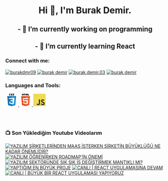 <h1 align="center">Hi 👋, I'm Burak Demir.</h1>
<h2 align="center">- 🔭 I’m currently working on programming</h2>
<h2 align="center">- 🌱 I’m currently learning React</h2>

<h3 align="left">Connect with me:</h3>
<p align="left">
<a href="https://twitter.com/burakdmr09" target="blank"><img align="center" src="https://raw.githubusercontent.com/rahuldkjain/github-profile-readme-generator/master/src/images/icons/Social/twitter.svg" alt="burakdmr09" height="30" width="40" /></a>
<a href="https://linkedin.com/in/burak-demir-8a5410189/" target="blank"><img align="center" src="https://raw.githubusercontent.com/rahuldkjain/github-profile-readme-generator/master/src/images/icons/Social/linked-in-alt.svg" alt="burak demir" height="30" width="40" /></a>
<a href="https://www.instagram.com/burakdmr.dev/" target="blank"><img align="center" src="https://raw.githubusercontent.com/rahuldkjain/github-profile-readme-generator/master/src/images/icons/Social/instagram.svg" alt="burak.demir.03" height="30" width="40" /></a>
<a href="https://www.youtube.com/channel/UCDdNshkQY13SfUZh4JgkcQg" target="blank"><img align="center" src="https://raw.githubusercontent.com/rahuldkjain/github-profile-readme-generator/master/src/images/icons/Social/youtube.svg" alt="burak demir" height="30" width="40" /></a>
</p>

<h3 align="left">Languages and Tools:</h3>
<p align="left"> <a href="https://www.w3schools.com/css/" target="_blank"> <img src="https://raw.githubusercontent.com/devicons/devicon/master/icons/css3/css3-original-wordmark.svg" alt="css3" width="40" height="40"/> </a> <a href="https://www.w3.org/html/" target="_blank"> <img src="https://raw.githubusercontent.com/devicons/devicon/master/icons/html5/html5-original-wordmark.svg" alt="html5" width="40" height="40"/> </a> <a href="https://developer.mozilla.org/en-US/docs/Web/JavaScript" target="_blank"> <img src="https://raw.githubusercontent.com/devicons/devicon/master/icons/javascript/javascript-original.svg" alt="javascript" width="40" height="40"/> </a> </p>
<br />

#

### 📺 Son Yüklediğim Youtube Videolarım

<!-- BEGIN YOUTUBE-CARDS -->
[![YAZILIM ŞİRKETLERİNDEN MAAŞ İSTERKEN ŞİRKETİN BÜYÜKLÜĞÜ NE KADAR ÖNEMLİDİR?](https://ytcards.demolab.com/?id=NA6biLZGdQU&title=YAZILIM+%C5%9E%C4%B0RKETLER%C4%B0NDEN+MAA%C5%9E+%C4%B0STERKEN+%C5%9E%C4%B0RKET%C4%B0N+B%C3%9CY%C3%9CKL%C3%9C%C4%9E%C3%9C+NE+KADAR+%C3%96NEML%C4%B0D%C4%B0R%3F&lang=en&timestamp=1675276116&background_color=%230d1117&title_color=%23ffffff&stats_color=%23dedede&width=250 "YAZILIM ŞİRKETLERİNDEN MAAŞ İSTERKEN ŞİRKETİN BÜYÜKLÜĞÜ NE KADAR ÖNEMLİDİR?")](https://www.youtube.com/watch?v=NA6biLZGdQU)
[![YAZILIM ÖĞRENİRKEN ROADMAP'İN ÖNEMİ](https://ytcards.demolab.com/?id=FwxF4gBBlpA&title=YAZILIM+%C3%96%C4%9EREN%C4%B0RKEN+ROADMAP%27%C4%B0N+%C3%96NEM%C4%B0&lang=en&timestamp=1674155548&background_color=%230d1117&title_color=%23ffffff&stats_color=%23dedede&width=250 "YAZILIM ÖĞRENİRKEN ROADMAP'İN ÖNEMİ")](https://www.youtube.com/watch?v=FwxF4gBBlpA)
[![YAZILIM SEKTÖRÜNDE SIK SIK İŞ DEĞİŞTİRMEK MANTIKLI MI?](https://ytcards.demolab.com/?id=Jaxb0E5ez_Y&title=YAZILIM+SEKT%C3%96R%C3%9CNDE+SIK+SIK+%C4%B0%C5%9E+DE%C4%9E%C4%B0%C5%9ET%C4%B0RMEK+MANTIKLI+MI%3F&lang=en&timestamp=1674063426&background_color=%230d1117&title_color=%23ffffff&stats_color=%23dedede&width=250 "YAZILIM SEKTÖRÜNDE SIK SIK İŞ DEĞİŞTİRMEK MANTIKLI MI?")](https://www.youtube.com/watch?v=Jaxb0E5ez_Y)
[![YAPTIĞIM EN BÜYÜK PROJE](https://ytcards.demolab.com/?id=JzS049ZVDns&title=YAPTI%C4%9EIM+EN+B%C3%9CY%C3%9CK+PROJE&lang=en&timestamp=1673201175&background_color=%230d1117&title_color=%23ffffff&stats_color=%23dedede&width=250 "YAPTIĞIM EN BÜYÜK PROJE")](https://www.youtube.com/watch?v=JzS049ZVDns)
[![CANLI | REACT UYGULAMASINA DEVAM](https://ytcards.demolab.com/?id=hOJbPWaECyY&title=CANLI+%7C+REACT+UYGULAMASINA+DEVAM&lang=en&timestamp=1672828988&background_color=%230d1117&title_color=%23ffffff&stats_color=%23dedede&width=250 "CANLI | REACT UYGULAMASINA DEVAM")](https://www.youtube.com/watch?v=hOJbPWaECyY)
[![CANLI | BÜYÜK BİR REACT UYGULAMASI YAPIYORUZ](https://ytcards.demolab.com/?id=A9JdqyzrSnY&title=CANLI+%7C+B%C3%9CY%C3%9CK+B%C4%B0R+REACT+UYGULAMASI+YAPIYORUZ&lang=en&timestamp=1671697960&background_color=%230d1117&title_color=%23ffffff&stats_color=%23dedede&width=250 "CANLI | BÜYÜK BİR REACT UYGULAMASI YAPIYORUZ")](https://www.youtube.com/watch?v=A9JdqyzrSnY)
<!-- END YOUTUBE-CARDS -->

<!--
**burakndmr/burakndmr** is a ✨ _special_ ✨ repository because its `README.md` (this file) appears on your GitHub profile.

Here are some ideas to get you started:


- 🌱 I’m currently learning ...
- 👯 I’m looking to collaborate on ...
- 🤔 I’m looking for help with ...
- 💬 Ask me about ...
- 📫 How to reach me: ...
- 😄 Pronouns: ...
- ⚡ Fun fact: ...
-->
